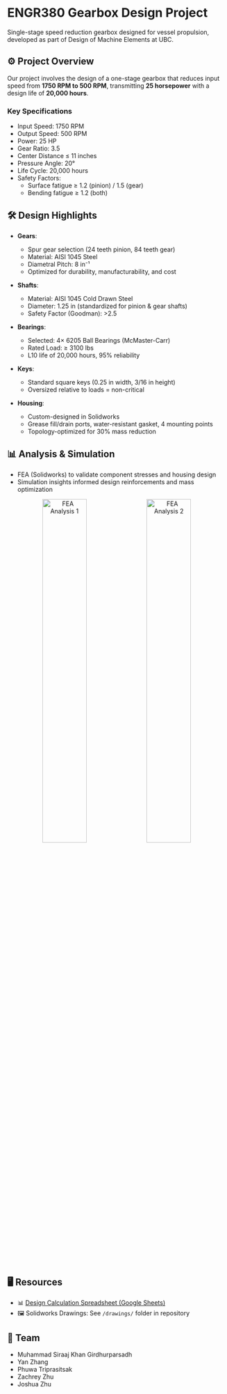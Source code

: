 # ENGR380 Gearbox Design Project

Single-stage speed reduction gearbox designed for vessel propulsion, developed as part of Design of Machine Elements at UBC.

## ⚙️ Project Overview

Our project involves the design of a one-stage gearbox that reduces input speed from **1750 RPM to 500 RPM**, transmitting **25 horsepower** with a design life of **20,000 hours**.

### Key Specifications

- Input Speed: 1750 RPM  
- Output Speed: 500 RPM  
- Power: 25 HP  
- Gear Ratio: 3.5  
- Center Distance ≤ 11 inches  
- Pressure Angle: 20°  
- Life Cycle: 20,000 hours  
- Safety Factors:  
  - Surface fatigue ≥ 1.2 (pinion) / 1.5 (gear)  
  - Bending fatigue ≥ 1.2 (both)  

## 🛠️ Design Highlights

- **Gears**:  
  - Spur gear selection (24 teeth pinion, 84 teeth gear)  
  - Material: AISI 1045 Steel  
  - Diametral Pitch: 8 in⁻¹  
  - Optimized for durability, manufacturability, and cost

- **Shafts**:  
  - Material: AISI 1045 Cold Drawn Steel  
  - Diameter: 1.25 in (standardized for pinion & gear shafts)  
  - Safety Factor (Goodman): >2.5  

- **Bearings**:  
  - Selected: 4× 6205 Ball Bearings (McMaster-Carr)  
  - Rated Load: ≥ 3100 lbs  
  - L10 life of 20,000 hours, 95% reliability  

- **Keys**:  
  - Standard square keys (0.25 in width, 3/16 in height)  
  - Oversized relative to loads = non-critical

- **Housing**:  
  - Custom-designed in Solidworks  
  - Grease fill/drain ports, water-resistant gasket, 4 mounting points  
  - Topology-optimized for 30% mass reduction

## 📊 Analysis & Simulation

- FEA (Solidworks) to validate component stresses and housing design  
- Simulation insights informed design reinforcements and mass optimization
  
<p align="center">
  <img src="FEA1.png" alt="FEA Analysis 1" width="45%" style="margin-right:10px;"/>
  <img src="FEA2.png" alt="FEA Analysis 2" width="45%"/>
</p>

## 🖥️ Resources

- 📊 [Design Calculation Spreadsheet (Google Sheets)](https://docs.google.com/spreadsheets/d/1tdEeqloJ8dzuTQ6yWyKJt5SsLno6nZbMs4ButX7PKK4/edit?usp=sharing)  
- 🖼️ Solidworks Drawings: See `/drawings/` folder in repository

## 👥 Team

- Muhammad Siraaj Khan Girdhurparsadh  
- Yan Zhang  
- Phuwa Triprasitsak  
- Zachrey Zhu  
- Joshua Zhu  


